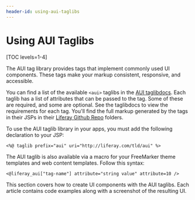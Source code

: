 ```yaml
---
header-id: using-aui-taglibs
---
```


# Using AUI Taglibs

[TOC levels=1-4]

The AUI tag library provides tags that implement commonly used UI components. 
These tags make your markup consistent, responsive, and accessible. 

You can find a list of the available `<aui>` taglibs in the 
[AUI taglibdocs](https://docs.liferay.com/portal/7.2-latest/taglibs/util-taglib/aui/tld-summary.html). 
Each taglib has a list of attributes that can be passed to the tag. Some of 
these are required, and some are optional. See the taglibdocs to view the 
requirements for each tag. You'll find the full markup generated by the tags in 
their JSPs in their 
[Liferay Github Repo](https://github.com/liferay/liferay-portal/tree/7.2.x/portal-web/docroot/html/taglib/aui) 
folders.

To use the AUI taglib library in your apps, you must add the following 
declaration to your JSP:

```markup
<%@ taglib prefix="aui" uri="http://liferay.com/tld/aui" %>
```

The AUI taglib is also available via a macro for your FreeMarker theme templates 
and web content templates. Follow this syntax:

```markup
<@liferay_aui["tag-name"] attribute="string value" attribute=10 />
```

This section covers how to create UI components with the AUI taglibs. Each 
article contains code examples along with a screenshot of the resulting UI. 
